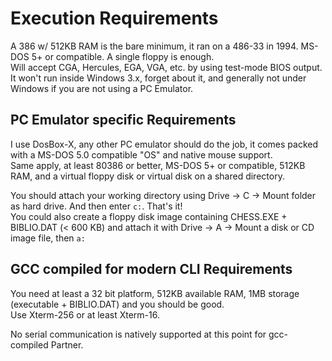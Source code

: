 # Execution Requirements
A 386 w/ 512KB RAM is the bare minimum, it ran on a 486-33 in 1994. MS-DOS 5+ or compatible. A single floppy is enough.<br/>
Will accept CGA, Hercules, EGA, VGA, etc. by using test-mode BIOS output.<br/>
It won't run inside Windows 3.x, forget about it, and generally not under Windows if you are not using a PC Emulator.


## PC Emulator specific Requirements
I use DosBox-X, any other PC emulator should do the job, it comes packed with a MS-DOS 5.0 compatible "OS" and native mouse support.<br/>
Same apply, at least 80386 or better, MS-DOS 5+ or compatible, 512KB RAM, and a virtual floppy disk or virtual disk on a shared directory.<br/>

You should attach your working directory using Drive -> C -> Mount folder as hard drive. And then enter `c:`. That's it!<br/>
You could also create a floppy disk image containing CHESS.EXE + BIBLIO.DAT (< 600 KB) and attach it with Drive -> A -> Mount a disk or CD image file, then `a:`

## GCC compiled for modern CLI Requirements
You need at least a 32 bit platform, 512KB available RAM, 1MB storage (executable + BIBLIO.DAT) and you should be good.<br/>
Use Xterm-256 or at least Xterm-16.<br/>

No serial communication is natively supported at this point for gcc-compiled Partner.

